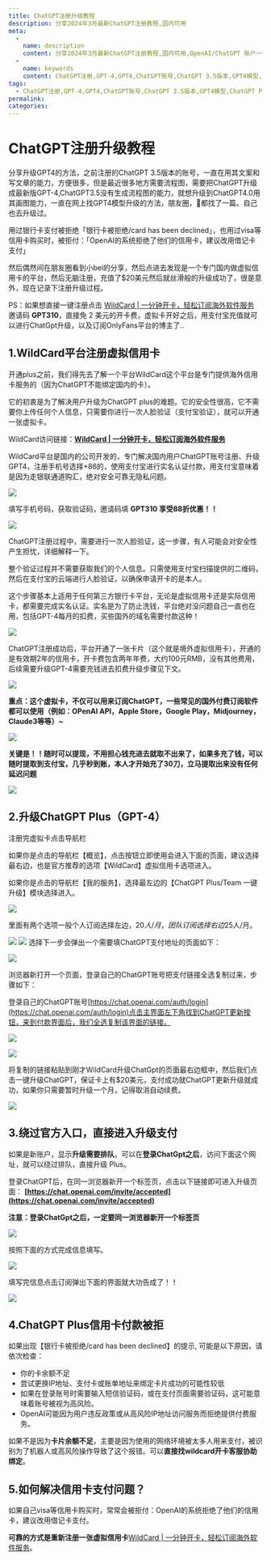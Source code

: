 ```yaml
---
title: ChatGPT注册升级教程
description: 分享2024年3月最新ChatGPT注册教程,国内可用
meta: 
  - 
    name: description
    content: 分享2024年3月最新ChatGPT注册教程,国内可用,OpenAI/ChatGPT 账户一键注册,ChatGPT Plus 一键升级,OpenAI 专用浏览器,OpenAI API 转发服务,提供专用浏览器,海外邮箱,海外手机号,家庭环境浏览器插件
  - 
    name: keywords
    content: ChatGPT注册,GPT-4,GPT4,ChatGPT账号,ChatGPT 3.5版本,GPT4模型,OpenAI/ChatGPT 账户一键注册,ChatGPT Plus 一键升级,OpenAI 专用浏览器,OpenAI API 转发服务
tags: 
  - ChatGPT注册,GPT-4,GPT4,ChatGPT账号,ChatGPT 3.5版本,GPT4模型,ChatGPT Plus 一键升级,OpenAI 专用浏览器,OpenAI API 转发服务
permalink: 
categories: 
---
```


# ChatGPT注册升级教程

分享升级GPT4的方法，之前注册的ChatGPT 3.5版本的账号，一直在用其文案和写文章的能力，方便很多，但是最近很多地方需要流程图，需要把ChatGPT升级成最新版GPT-4,ChatGPT3.5没有生成流程图的能力，就想升级到ChatGPT4.0用其画图能力，一直在网上找GPT4模型升级的方法，朋友圈，🍠都找了一篇。自己也去升级过。

用过银行卡支付被拒绝「银行卡被拒绝/card has been declined」，也用过visa等信用卡购买时，被拒付：「OpenAI的系统拒绝了他们的信用卡，建议改用借记卡支付」
<!-- more -->

然后偶然间在朋友圈看到小bei的分享，然后点进去发现是一个专门国内做虚拟信用卡的平台，然后无脑注册，充值了$20美元然后就丝滑般的升级成功了，很是意外，现在记录下注册升级过程。

PS：如果想直接一键注册点击 [WildCard | 一分钟开卡，轻松订阅海外软件服务](https://bewildcard.com/i/GPT310)  邀请码 **GPT310**，直接免 2 美元的开卡费，虚拟卡开好之后，用支付宝充值就可以进行ChatGpt升级，以及订阅OnlyFans平台的博主了..

## **1.WildCard平台注册虚拟信用卡**

开通plus之前，我们得先去了解一个平台WildCard这个平台是专门提供海外信用卡服务的（因为ChatGPT不能绑定国内的卡）。

它的初衷是为了解决用户升级为ChatGPT plus的难题。它的安全性很高，它不需要你上传任何个人信息，只需要你进行一次人脸验证（支付宝验证），就可以开通一张虚拟卡。

WildCard访问链接：**[WildCard | 一分钟开卡，轻松订阅海外软件服务](https://bewildcard.com/i/GPT310)**

WildCard平台是国内的公司开发的，专门解决国内用户ChatGPT账号注册、升级GPT4，注册手机号选择+86的，使用支付宝进行实名认证付款，用支付宝意味着是因为走银联通道购汇，绝对安全可靠无隐私问题。

![](https://lch-hlp.oss-cn-shanghai.aliyuncs.com/chatgpt/WX20240221-232031.png)

填写手机号码，获取验证码，邀请码填 **GPT310 享受88折优惠！！**

![](https://lch-hlp.oss-cn-shanghai.aliyuncs.com/chatgpt/WX20240221-232605.png)

ChatGPT注册过程中，需要进行一次人脸验证，这一步骤，有人可能会对安全性产生担忧，详细解释一下。

整个验证过程并不需要获取我们的个人信息。只需使用支付宝扫描提供的二维码，然后在支付宝的云端进行人脸验证，以确保申请开卡的是本人。

这个步骤基本上适用于任何第三方银行卡平台，无论是虚拟信用卡还是实际信用卡，都需要完成实名认证。实名是为了防止洗钱，平台绝对没问题自己一直也在用，包括GPT-4每月的扣费，买些国外的域名需要付款这种！

![](https://lch-hlp.oss-cn-shanghai.aliyuncs.com/chatgpt/WX20240221-212031%402x.png)

ChatGPT注册成功后，平台开通了一张卡片（这个就是境外虚拟信用卡），开通的是有效期2年的信用卡，开卡费包含两年年费，大约100元RMB，没有其他费用，后续需要升级GPT-4需要充钱进去扣费升级步骤见下文。

![](https://lch-hlp.oss-cn-shanghai.aliyuncs.com/chatgpt/WX20240222-004130.png)

**重点：这个虚拟卡，不仅可以用来订阅ChatGPT，一些常见的国外付费订阅软件都可以使用（例如：OPenAI API，Apple Store，Google Play，Midjourney，Claude3等等）~**

![](https://lch-hlp.oss-cn-shanghai.aliyuncs.com/chatgpt/1280X1280.PNG)

**关键是！！随时可以提现，不用担心钱充进去就取不出来了，如果多充了钱，可以随时提取到支付宝，几乎秒到账，本人才开始充了30刀，立马提取出来没有任何延迟问题**

![](https://lch-hlp.oss-cn-shanghai.aliyuncs.com/chatgpt/WechatIMG220.jpg)

## **2.升级ChatGPT Plus（GPT-4）**

注册完虚拟卡点击导航栏

如果你是点击的导航栏【概览】，点击按钮立即使用会进入下面的页面，建议选择最右边，也是官方推荐的选项【WildCard】虚拟信用卡选项进入。

如果你是点击的导航栏【我的服务】，选择最左边的【ChatGPT Plus/Team 一键升级】模块选择进入。

![](https://lch-hlp.oss-cn-shanghai.aliyuncs.com/chatgpt/WX20240312-091022.png)

里面有两个选项一般个人订阅选择左边，$20人/月，团队订阅选择右边$25人/月。


![](https://lch-hlp.oss-cn-shanghai.aliyuncs.com/chatgpt/WX20240309-005200.png)
![](https://lch-hlp.oss-cn-shanghai.aliyuncs.com/chatgpt/WX20240309-013846.png)
选择下一步会弹出一个需要填ChatGPT支付地址的页面如下：

![](https://lch-hlp.oss-cn-shanghai.aliyuncs.com/chatgpt/WX20240309-005940.png)

浏览器新打开一个页面，登录自己的ChatGPT账号把支付链接全选复制过来，步骤如下：

登录自己的ChatGPT账号[https://chat.openai.com/auth/login](https://chat.openai.com/auth/login)点击主界面左下角找到ChatGPT更新按钮，来到付款界面后，我们全选复制该界面的链接。

![](https://lch-hlp.oss-cn-shanghai.aliyuncs.com/chatgpt/WX20240225-134928.png)

![](https://lch-hlp.oss-cn-shanghai.aliyuncs.com/chatgpt/WX20240225-094438.png)

将复制的链接粘贴到刚才WildCard升级ChatGpt的页面最右边框中，然后我们点击一键升级ChatGPT，保证卡上有$20美元，支付成功就ChatGPT更新升级就成功，如果你只需要暂时升级一个月，记得取消自动续费。

![](https://lch-hlp.oss-cn-shanghai.aliyuncs.com/chatgpt/WX20240225-094627.png)

## **3.绕过官方入口，直接进入升级支付**

如果是新账户，显示**升级需要排队**，可以在**登录ChatGpt之后**，访问下面这个网址，就可以绕过排队，直接升级 Plus。

登录ChatGPT后，在同一浏览器新开一个标签页，点击以下链接即可进入升级页面： **[https://chat.openai.com/invite/accepted](https://chat.openai.com/invite/accepted)**

**注意：登录ChatGpt之后，一定要同一浏览器新开一个标签页**

![](https://lch-hlp.oss-cn-shanghai.aliyuncs.com/chatgpt/WX20240222-001512.png)

按照下面的方式完成信息填写。

![](https://lch-hlp.oss-cn-shanghai.aliyuncs.com/chatgpt/WX20240222-001543.png)

填写完信息点击订阅弹出下面的界面就大功告成了！！

![](https://lch-hlp.oss-cn-shanghai.aliyuncs.com/chatgpt/WX20240222-001601.png)

## **4.ChatGPT Plus信用卡付款被拒**

如果出现【银行卡被拒绝/card has been declined】的提示, 可能是以下原因，请依次检查：
- 你的卡余额不足
- 尝试更换IP地址、支付卡或账单地址来绑定卡片成功的可能性较低
- 如果在登录账号时需要输入短信验证码，或在支付页面需要验证码，这可能意味着账号被视为高风险。
- OpenAI可能因为用户违反政策或从高风险IP地址访问服务而拒绝提供付费服务。

如果不是因为**卡片余额不足**，主要是因为使用的网络环境被太多人用来支付，被识别为了机器人或高风险操作导致了这个报错。可以**直接找wildcard开卡客服协助绑定**。

## **5.如何解决信用卡支付问题？**

如果自己visa等信用卡购买时，常常会被拒付：OpenAI的系统拒绝了他们的信用卡，建议改用借记卡支付。

**可靠的方式是重新注册一张虚拟信用卡**[WildCard | 一分钟开卡，轻松订阅海外软件服务](https://bewildcard.com/i/GPT310)。
